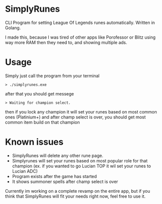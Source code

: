 # SimplyRunes

CLI Program for setting League Of Legends runes automatically. Written in Golang.

I made this, because I was tired of other apps like Porofessor or Blitz using way more RAM then they need to, and showing multiple ads.

# Usage

Simply just call the program from your terminal

```
> ./simplyrunes.exe
```

after that you should get messege

```
> Waiting for champion select.
```

then if you lock any champion it will set your runes based on most common ones (Platinium+) and after champ select is over, you should get most common item build on that champion

# Known issues

- SimplyRunes will delete any other rune page.
- Simplyrunes will set your runes based on most popular role for that champion (ex. if you wanted to go Lucian TOP it wil set your runes to Lucian ADC)
- Program exists after the game has started
- It shows summoner spells after champ select is over

Currently im working on a complete revamp on the entire app, but if you think that SimplyRunes will fit your needs right now, feel free to use it.

